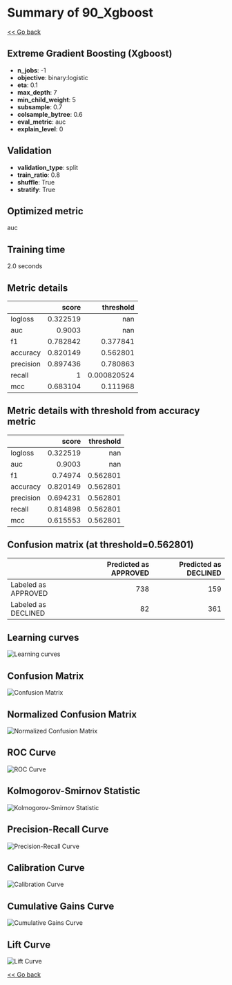 # Summary of 90_Xgboost

[<< Go back](../README.md)


## Extreme Gradient Boosting (Xgboost)
- **n_jobs**: -1
- **objective**: binary:logistic
- **eta**: 0.1
- **max_depth**: 7
- **min_child_weight**: 5
- **subsample**: 0.7
- **colsample_bytree**: 0.6
- **eval_metric**: auc
- **explain_level**: 0

## Validation
 - **validation_type**: split
 - **train_ratio**: 0.8
 - **shuffle**: True
 - **stratify**: True

## Optimized metric
auc

## Training time

2.0 seconds

## Metric details
|           |    score |     threshold |
|:----------|---------:|--------------:|
| logloss   | 0.322519 | nan           |
| auc       | 0.9003   | nan           |
| f1        | 0.782842 |   0.377841    |
| accuracy  | 0.820149 |   0.562801    |
| precision | 0.897436 |   0.780863    |
| recall    | 1        |   0.000820524 |
| mcc       | 0.683104 |   0.111968    |


## Metric details with threshold from accuracy metric
|           |    score |   threshold |
|:----------|---------:|------------:|
| logloss   | 0.322519 |  nan        |
| auc       | 0.9003   |  nan        |
| f1        | 0.74974  |    0.562801 |
| accuracy  | 0.820149 |    0.562801 |
| precision | 0.694231 |    0.562801 |
| recall    | 0.814898 |    0.562801 |
| mcc       | 0.615553 |    0.562801 |


## Confusion matrix (at threshold=0.562801)
|                     |   Predicted as APPROVED |   Predicted as DECLINED |
|:--------------------|------------------------:|------------------------:|
| Labeled as APPROVED |                     738 |                     159 |
| Labeled as DECLINED |                      82 |                     361 |

## Learning curves
![Learning curves](learning_curves.png)
## Confusion Matrix

![Confusion Matrix](confusion_matrix.png)


## Normalized Confusion Matrix

![Normalized Confusion Matrix](confusion_matrix_normalized.png)


## ROC Curve

![ROC Curve](roc_curve.png)


## Kolmogorov-Smirnov Statistic

![Kolmogorov-Smirnov Statistic](ks_statistic.png)


## Precision-Recall Curve

![Precision-Recall Curve](precision_recall_curve.png)


## Calibration Curve

![Calibration Curve](calibration_curve_curve.png)


## Cumulative Gains Curve

![Cumulative Gains Curve](cumulative_gains_curve.png)


## Lift Curve

![Lift Curve](lift_curve.png)



[<< Go back](../README.md)
